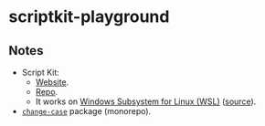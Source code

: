 # scriptkit-playground

## Notes

- Script Kit:
  - [Website](https://scriptkit.app/).
  - [Repo](https://github.com/johnlindquist/kit).
  - It works on [Windows Subsystem for Linux (WSL)](https://docs.microsoft.com/en-us/windows/wsl/install-win10) ([source](https://github.com/johnlindquist/kit/discussions/13)).
- [`change-case`](https://github.com/blakeembrey/change-case) package (monorepo).
